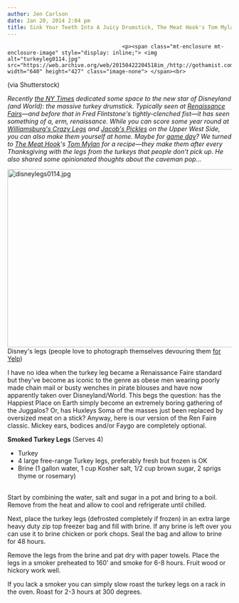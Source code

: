 ```yaml
---
author: Jen Carlson
date: Jan 20, 2014 2:04 pm
title: Sink Your Teeth Into A Juicy Drumstick, The Meat Hook's Tom Mylan Gives Us His Recipe
---
```


	
										<p><span class="mt-enclosure mt-enclosure-image" style="display: inline;"> <img alt="turkeyleg0114.jpg" src="https://web.archive.org/web/20150422204518im_/http://gothamist.com/attachments/arts_jen/turkeyleg0114.jpg" width="640" height="427" class="image-none"> </span><br>
<span class="photo_caption">(via Shutterstock)</span></p>

<p><em>Recently <a href="https://web.archive.org/web/20150422204518/http://www.nytimes.com/2013/12/28/business/media/disneys-newest-star-turkey-leg-wins-hearts-and-stomachs.html?hp">the NY Times</a> dedicated some space to the new star of Disneyland (and World): the massive turkey drumstick. Typically seen at <a href="https://web.archive.org/web/20150422204518/http://gothamist.com/tags/renaissancefaire">Renaissance Fairs</a>&#x2014;and before that in Fred Flintstone&apos;s tightly-clenched fist&#x2014;it has seen something of a, erm, renaissance. While you can score some year round at <a href="https://web.archive.org/web/20150422204518/http://www.yelp.com/biz/crazy-legs-new-york">Williamsburg&apos;s Crazy Legs</a> and <a href="https://web.archive.org/web/20150422204518/http://www.yelp.com/biz_photos/jacobs-pickles-new-york?select=wYloUBLYrtH1rU_-R3G3Mw#7vUtIfs86YGbILNTi08Hsw">Jacob&apos;s Pickles</a> on the Upper West Side, you can also make them yourself at home. Maybe for <a href="https://web.archive.org/web/20150422204518/http://gothamist.com/tags/superbowl">game day</a>? We turned to <a href="https://web.archive.org/web/20150422204518/http://the-meathook.com/">The Meat Hook</a>&apos;s <a href="https://web.archive.org/web/20150422204518/https://twitter.com/MrPenisWhisker">Tom Mylan</a> for a recipe&#x2014;they make them after every Thanksgiving with the legs from the turkeys that people don&apos;t pick up. He also shared some opinionated thoughts about the caveman pop...</em></p>

<p><span class="mt-enclosure mt-enclosure-image" style="display: inline;"> <img alt="disneylegs0114.jpg" src="https://web.archive.org/web/20150422204518im_/http://gothamist.com/attachments/arts_jen/disneylegs0114.jpg" width="640" height="400" class="image-none"> </span><br>
<span class="photo_caption">Disney&apos;s legs (people love to photograph themselves devouring them <a href="https://web.archive.org/web/20150422204518/http://www.yelp.com/biz_photos/disneyland-turkey-leg-cart-anaheim?select=hjNK9NyR1jmIGY_z5-5Pxg#rX4UqnSmlJB6f5aQiwlnQg">for Yelp</a>)</span></p>

<p>I have no idea when the turkey leg became a Renaissance Faire standard but they&apos;ve become as iconic to the genre as obese men wearing poorly made chain mail or busty wenches in pirate blouses and have now apparently taken over Disneyland/World. This begs the question: has the Happiest Place on Earth simply become an extremely boring gathering of the Juggalos? Or, has Huxleys Soma of the masses just been replaced by oversized meat on a stick? Anyway, here is our version of the Ren Faire classic. Mickey ears, bodices and/or Faygo are completely optional.</p>

<p><strong>Smoked Turkey Legs</strong> (Serves 4)<br>
</p><ul><li>Turkey<br>
</li><li>4 large free-range Turkey legs, preferably fresh but frozen is OK<br>
</li><li>Brine (1 gallon water, 1 cup Kosher salt, 1/2 cup brown sugar, 2 sprigs thyme or rosemary)</li></ul><br>
Start by combining the water, salt and sugar in a pot and bring to a boil. Remove from the heat and allow to cool and refrigerate until chilled. <p></p>

<p>Next, place the turkey legs (defrosted completely if frozen) in an extra large heavy duty zip top freezer bag and fill with brine. If any brine is left over you can use it to brine chicken or pork chops. Seal the bag and allow to brine for 48 hours. </p>

<p>Remove the legs from the brine and pat dry with paper towels. Place the legs in a smoker preheated to 160&apos; and smoke for 6-8 hours. Fruit wood or hickory work well. </p>

<p>If you lack a smoker you can simply slow roast the turkey legs on a rack in the oven. Roast for 2-3 hours at 300 degrees.</p>					
										
									
				
